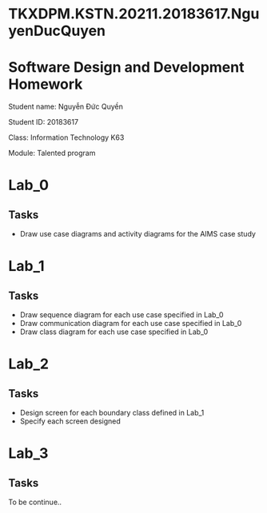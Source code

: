 # TKXDPM.KSTN.20211.20183617.NguyenDucQuyen
# Software Design and Development Homework

Student name: Nguyễn Đức Quyền

Student ID: 20183617

Class: Information Technology K63

Module: Talented program

# Lab_0
## Tasks
- Draw use case diagrams and activity diagrams for the AIMS case study

# Lab_1
## Tasks
- Draw sequence diagram for each use case specified in Lab_0
- Draw communication diagram for each use case specified in Lab_0
- Draw class diagram for each use case specified in Lab_0

# Lab_2
## Tasks
- Design screen for each boundary class defined in Lab_1
- Specify each screen designed

# Lab_3
## Tasks
To be continue..

